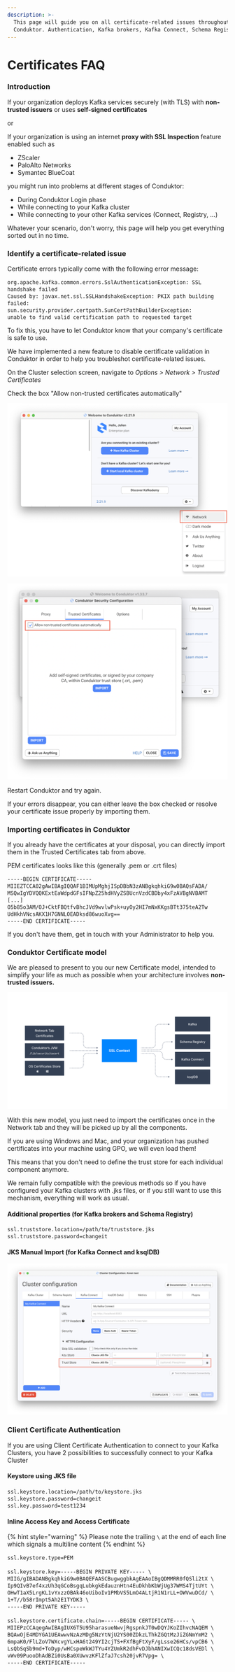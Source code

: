 ```yaml
---
description: >-
  This page will guide you on all certificate-related issues throughout
  Conduktor. Authentication, Kafka brokers, Kafka Connect, Schema Registry, ...
---
```


# Certificates FAQ

### Introduction

If your organization deploys Kafka services securely (with TLS) with **non-trusted issuers** or uses **self-signed certificates**

or

If your organization is using an internet **proxy with SSL Inspection** feature enabled such as

* ZScaler
* PaloAlto Networks
* Symantec BlueCoat

you might run into problems at different stages of Conduktor:

* During Conduktor Login phase
* While connecting to your Kafka cluster
* While connecting to your other Kafka services (Connect, Registry, ...)

Whatever your scenario, don't worry, this page will help you get everything sorted out in no time.

### Identify a certificate-related issue

Certificate errors typically come with the following error message:

```
org.apache.kafka.common.errors.SslAuthenticationException: SSL handshake failed 
Caused by: javax.net.ssl.SSLHandshakeException: PKIX path building failed: 
sun.security.provider.certpath.SunCertPathBuilderException: 
unable to find valid certification path to requested target
```

To fix this, you have to let Conduktor know that your company's certificate is safe to use.

We have implemented a new feature to disable certificate validation in Conduktor in order to help you troubleshot certificate-related issues.

On the Cluster selection screen, navigate to _Options > Network > Trusted Certificates_

Check the box "Allow non-trusted certificates automatically"

![](../../.gitbook/assets/network-tab.png)

![](../../.gitbook/assets/ignore-ssl.png)

Restart Conduktor and try again.&#x20;

If your errors disappear, you can either leave the box checked or resolve your certificate issue properly by importing them.

### Importing certificates in Conduktor

If you already have the certificates at your disposal, you can directly import them in the Trusted Certificates tab from above.

PEM certificates looks like this (generally .pem or .crt files)

```
-----BEGIN CERTIFICATE-----
MIIEZTCCA02gAwIBAgIQQAF1BIMUpMghjISpDBbN3zANBgkqhkiG9w0BAQsFADA/
MSQwIgYDVQQKExtEaWdpdGFsIFNpZ25hdHVyZSBUcnVzdCBDby4xFzAVBgNVBAMT
[...]
O5b85o3AM/OJ+CktFBQtfvBhcJVd9wvlwPsk+uyOy2HI7mNxKKgsBTt375teA2Tw
UdHkhVNcsAKX1H7GNNLOEADksd86wuoXvg==
-----END CERTIFICATE-----
```

If you don't have them, get in touch with your Administrator to help you.

### Conduktor Certificate model

We are pleased to present to you our new Certificate model, intended to simplify your life as much as possible when your architecture involves **non-trusted issuers.**

![The SSL Context is shared across all connections](<../../.gitbook/assets/Simple Sketch.png>)

With this new model, you just need to import the certificates once in the Network tab and they will be picked up by all the components.&#x20;

If you are using Windows and Mac, and your organization has pushed certificates into your machine using GPO, we will even load them!&#x20;

This means that you don't need to define the trust store for each individual component anymore.

We remain fully compatible with the previous methods so if you have configured your Kafka clusters with .jks files, or if you still want to use this mechanism, everything will work as usual.

#### Additional properties **(for Kafka brokers and Schema Registry)**

```
ssl.truststore.location=/path/to/truststore.jks
ssl.truststore.password=changeit
```

#### JKS Manual Import (for Kafka Connect and ksqlDB)

![The previous method is still available](../../.gitbook/assets/manual-jks.png)

### Client Certificate Authentication

If you are using Client Certificate Authentication to connect to your Kafka Clusters, you have 2 possibilities to successfully connect to your Kafka Cluster

#### Keystore using JKS file

```
ssl.keystore.location=/path/to/keystore.jks 
ssl.keystore.password=changeit
ssl.key.password=test1234
```

#### Inline Access Key and Access Certificate

{% hint style="warning" %}
Please note the trailing `\` at the end of each line which signals a multiline content
{% endhint %}

```
ssl.keystore.type=PEM 

ssl.keystore.key=-----BEGIN PRIVATE KEY----- \
MIIG/gIBADANBgkqhkiG9w0BAQEFAASCBugwggbkAgEAAoIBgQDMMRR0fQSli2tX \
Ip9QIvB7ef4xzUh3qGCoBsgqLubkgkEdauznHtn4EuDkhbKbWjUg37WMS4TjtUYt \
OHwT1aX5LrgKL1vYxzzOBAk46oUiboIv1PMbVS5LmO4ALtjR1N1rLL+OWVwuDCd/ \
1+T//b58rImpt5Ah2E1TYDK3 \
-----END PRIVATE KEY----- 

ssl.keystore.certificate.chain=-----BEGIN CERTIFICATE----- \
MIIEPzCCAqegAwIBAgIUX6T5U95harasueNwvjRgspnkJT0wDQYJKoZIhvcNAQEM \
BQAwOjE4MDYGA1UEAwwvNzAzMDg5NzYtNjU2YS00ZDkzLThkZGQtMzJiZGNmYmM2 \
6mpaK0/FlLZoV7WXcvgYLxHA6t249YI2cjTS+FXfBgFtXyF/gLsse26HCs/vpCB6 \
LsQbSqSb9md+ToDyp/wHCspeWkWJTYu4YZUmkR2dhFvDJbhANIXwICQc18dsVEDl \
vWv09PuooDhAdBZi0UsBa0XUwvzKFlZfaJ7csh20jvR7Vpg= \
-----END CERTIFICATE-----
```
